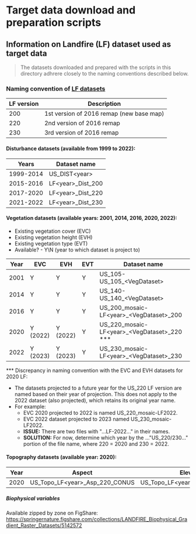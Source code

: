 # Target data download and preparation scripts

## Information on Landfire (LF) dataset used as target data

> The datasets downloaded and prepared with the scripts in this directory adhrere closely to the naming conventions described below.

### Naming convention of [LF datasets](https://landfire.gov/lf_naming_convention.php)  

| LF version  | Description |
| ------------- | ------------- |
| 200  | 1st version of 2016 remap (new base map) |
| 220  | 2nd version of 2016 remap  |
| 230  | 3rd version of 2016 remap |

#### Disturbance datasets (available from 1999 to 2022):

| Years   | Dataset name |
| ------------- | ------------- |
| 1999-2014 | US_DIST\<year> |
| 2015-2016  | LF\<year>_Dist_200  |
| 2017-2020  | LF\<year>_Dist_220 |
| 2021-2022  | LF\<year>_Dist_230 |

#### Vegetation datasets (available years: 2001, 2014, 2016, 2020, 2022):

* Existing vegetation cover (EVC)
* Existing vegetation height (EVH)
* Existing vegetation type (EVT)
* Available? - Y\N (year to which dataset is project to)


| Year   | EVC | EVH   | EVT | Dataset name |
| ------------- | ------------- |------------- | ------------- | ------------- |
| 2001 | Y | Y  | Y  | US_105-US_105_\<VegDataset> |
| 2014 | Y | Y  | Y  | US_140-US_140_\<VegDataset> |
| 2016 | Y | Y  | Y  | US_200_mosaic-LF\<year>_\<VegDataset>_200 |
| 2020 | Y (2022) | Y (2022)  | Y  | US_220_mosaic-LF\<year>_\<VegDataset>_220 *** |
| 2022 | Y (2023) | Y (2023)  | Y  | US_230_mosaic-LF\<year>_\<VegDataset>_230 |

*** Discrepancy in naming convention with the EVC and EVH datasets for 2020 LF:
* The datasets projected to a future year for the US_220 LF version are named based on their year of projection. This does not apply to the 2022 dataset (also projected), which retains its original year name.
* For example: 
    + EVC 2020 projected to 2022 is named US_220_mosaic-LF2022. 
    + EVC 2022 dataset projected to 2023 named US_230_mosaic-LF2022.
    + **ISSUE:** There are two files with "...LF-2022..." in their names. 
    + **SOLUTION:** For now, determine which year by the …"US_220/230..." portion of the file name, where 220 = 2020 and 230 = 2022.

#### Topography datasets (available year: 2020):

| Year   | Aspect | Elevation | Slope (degrees) | 
| ------------- | ------------- |------------- | ------------- | 
| 2020 | US_Topo_LF\<year>_Asp_220_CONUS | US_Topo_LF\<year>_Elev_220_CONUS  | US_Topo_LF\<year>_SlpD_220_CONUS  | 


##### Biophysical variables

Available zipped by zone on FigShare: https://springernature.figshare.com/collections/LANDFIRE_Biophysical_Gradient_Raster_Datasets/5142572